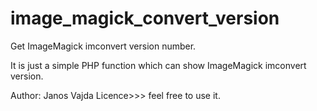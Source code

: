 image_magick_convert_version
============================

Get ImageMagick imconvert version number.

It is just a simple PHP function which can show ImageMagick imconvert version.

Author: Janos Vajda
Licence>>> feel free to use it.
